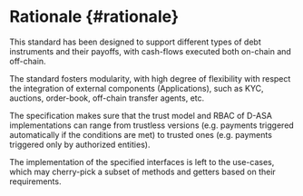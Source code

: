 # Rationale {#rationale}

This standard has been designed to support different types of debt instruments and
their payoffs, with cash-flows executed both on-chain and off-chain.

The standard fosters modularity, with high degree of flexibility with respect the
integration of external components (Applications), such as KYC, auctions, order-book,
off-chain transfer agents, etc.

The specification makes sure that the trust model and RBAC of D-ASA implementations
can range from trustless versions (e.g. payments triggered automatically if the
conditions are met) to trusted ones (e.g. payments triggered only by authorized
entities).

The implementation of the specified interfaces is left to the use-cases, which may
cherry-pick a subset of methods and getters based on their requirements.
